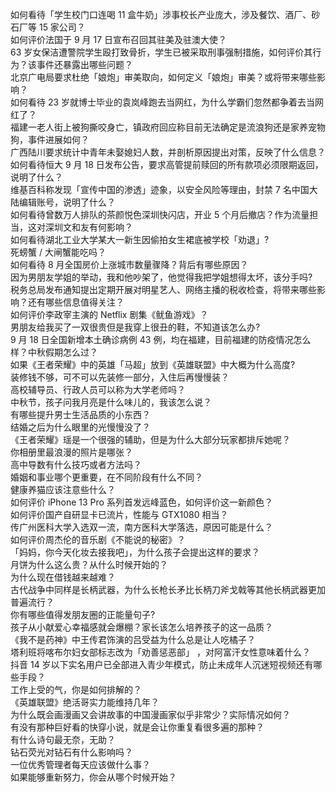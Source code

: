 如何看待「学生校门口连喝 11 盒牛奶」涉事校长产业庞大，涉及餐饮、酒厂、砂石厂等 15 家公司？  
如何评价法国于 9 月 17 日宣布召回其驻美及驻澳大使？  
63 岁女保洁遭警院学生殴打致骨折，学生已被采取刑事强制措施，如何评价其行为？该事件还暴露出哪些问题？  
北京广电局要求杜绝「娘炮」审美取向，如何定义「娘炮」审美？或将带来哪些影响？  
如何看待 23 岁就博士毕业的袁岚峰跑去当网红，为什么学霸们忽然都争着去当网红了？  
福建一老人街上被狗撕咬身亡，镇政府回应称目前无法确定是流浪狗还是家养宠物狗，事件进展如何？  
广西陆川要求统计中青年未娶媳妇人数，并剖析原因提出对策，反映了什么信息？  
如何看待恒大 9 月 18 日发布公告，要求高管提前赎回的所有款项必须限期返回，说明了什么？  
维基百科称发现「宣传中国的渗透」迹象，以安全风险等理由，封禁 7 名中国大陆编辑账号，说明了什么？  
如何看待曾数万人排队的茶颜悦色深圳快闪店，开业 5 个月后撤店？作为流量担当，这对深圳文和友有何影响？  
如何看待湖北工业大学某大一新生因偷拍女生裙底被学校「劝退」?  
死螃蟹 / 大闸蟹能吃吗？  
如何看待 8 月全国房价上涨城市数量骤降？背后有哪些原因？  
因为男朋友学姐的举动，我和他吵架了，他觉得我把学姐想得太坏，该分手吗?  
税务总局发布通知提出定期开展对明星艺人、网络主播的税收检查，将带来哪些影响？还有哪些信息值得关注？  
如何评价李政宰主演的 Netflix 剧集《鱿鱼游戏》？  
男朋友给我买了一双很贵但是我穿上很丑的鞋，不知道该怎么办?  
9 月 18 日全国新增本土确诊病例 43 例，均在福建，目前福建的防疫情况怎么样？中秋假期怎么过？  
如果《王者荣耀》中的英雄「马超」放到《英雄联盟》中大概为什么高度?  
装修钱不够，可不可以先装修一部分，入住后再慢慢装？  
高校辅导员、行政人员可以称为大学老师吗？  
中秋节，孩子问我月亮是什么味儿的，我该怎么说？  
有哪些提升男士生活品质的小东西？  
结婚之后为什么眼里的光慢慢没了？  
《王者荣耀》瑶是一个很强的辅助，但是为什么大部分玩家都排斥她呢？  
你相册里最浪漫的照片是哪张？  
高中导数有什么技巧或者方法吗？  
婚姻和事业哪个更重要，在不同阶段有什么不同？  
健康养猫应该注意些什么？  
如何评价 iPhone 13 Pro 系列首发远峰蓝色，如何评价这一新颜色？  
如何评价国产自研显卡已流片，性能与 GTX1080 相当？  
传广州医科大学入选双一流，南方医科大学落选，原因可能是什么？  
如何评价周杰伦的音乐剧《不能说的秘密》？  
「妈妈，你今天化妆去接我吧」，为什么孩子会提出这样的要求？  
月饼为什么这么贵？从什么时候开始的？  
为什么现在借钱越来越难？  
古代战争中同样是长柄武器，为什么长枪长矛比长柄刀斧戈戟等其他长柄武器更加普遍流行？  
你有哪些值得发朋友圈的正能量句子?  
孩子从小献爱心幸福感就会爆棚？家长该怎么培养孩子的这一品质？  
《我不是药神》中王传君饰演的吕受益为什么总是让人吃橘子？  
塔利班将喀布尔妇女部标志改为「劝善惩恶部」 ，对阿富汗女性意味着什么？  
抖音 14 岁以下实名用户已全部进入青少年模式，防止未成年人沉迷短视频还有哪些手段？  
工作上受的气，你是如何排解的？  
《英雄联盟》绝活哥实力能维持几年？  
为什么既会画漫画又会讲故事的中国漫画家似乎非常少？实际情况如何？  
有没有那种巨好看的快穿小说，就是会让你重复看很多遍的那种？  
有什么诗句最无奈，无助？  
钻石荧光对钻石有什么影响吗？  
一位优秀管理者每天应该做什么事？  
如果能够重新努力，你会从哪个时候开始？  
